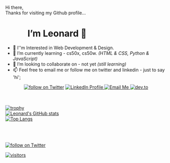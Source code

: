 

   Hi there,<br> Thanks for visiting my Github profile... <br><h1> &emsp; &emsp; I’m Leonard 👋</h1>
 
- 👀 I''m Interested in Web Development & Design.
- 🌱 I’m currently learning - cs50x, cs50w. *(HTML & CSS, Python & JavaScript)*
- 💞️ I’m looking to collaborate on - not yet *(still learning)*
- 📫 Feel free to email me or follow me on twitter and linkedin - just to say 'hi';
<p align='center'>
<a href="https://twitter.com/intent/follow?screen_name=lenadlm">
    <img src="https://img.shields.io/badge/Twitter-1DA1F2?style=plastic&logo=twitter&logoColor=white"
        alt="follow on Twitter"
            target="_blank"></a>
<a href="https://www.linkedin.com/in/lenadlm/)">
    <img src="https://img.shields.io/badge/LinkedIn-0077B5?style=plastic&logo=linkedin" 
        alt="LinkedIn Profile"
            target="_blank"</a>
<a href="mailto:lenadlm@outlook.com@gmail.com">
    <img src="https://img.shields.io/badge/Microsoft_Outlook-0078D4?style=plastic&logo=microsoft-outlook&logoColor=white" 
        alt="Email Me"
            target="_blank"</a>
<a href="https://dev.to/lenadlm">
    <img src="https://img.shields.io/badge/dev.to-0A0A0A?syle=plastic&logo=dev.to&logoColor=white" 
        alt="dev.to"
            target="_blank"</a>
    </p>

<!---
lenadlm/lenadlm is a ✨ special ✨ repository because its `README.md` (this file) appears on your GitHub profile.
You can click the Preview link to take a look at your changes.
--->

<br><br>
[![trophy](https://github-profile-trophy.vercel.app/?username=lenadlm&theme=matrix&no-bg=true&column=-1)](https://github.com/lenadlm/)<br>
[![Leonard's GitHub stats](https://github-readme-stats.vercel.app/api?username=lenadlm&include_all_commits=true&count_private=true&show_icons=true&theme=transparent&card_width=550)](#)<br>
[![Top Langs](https://github-readme-stats.vercel.app/api/top-langs/?username=lenadlm&layout=compact&theme=transparent&card_width=500)](https://github.com/lenadlm)

   
<br><br>    
<a href="https://twitter.com/intent/follow?screen_name=lenadlm" target="_blank">
    <img src="https://img.shields.io/twitter/follow/lenadlm?style=social&logo=twitter"
        alt="follow on Twitter"></a> &emsp;

   
<a href="https://github.com/lenadlm" target="_blank">
    <img src="https://vbr.wocr.tk/badge?page_id=https://github.com/lenadlm?style=plastic" 
         alt="visitors"></a>
            
   
    
<!---Thanks to;
https://github.com/badges/shields
https://hendrasob.github.io/badges/
https://github.com/ryo-ma/github-profile-trophy
https://github.com/anuraghazra/github-readme-stats
https://simpleicons.org/
--->
